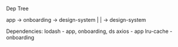 Dep Tree

app -> onboarding -> design-system
|
| -> design-system

Dependencies:
lodash - app, onboarding, ds
axios - app
lru-cache - onboarding

